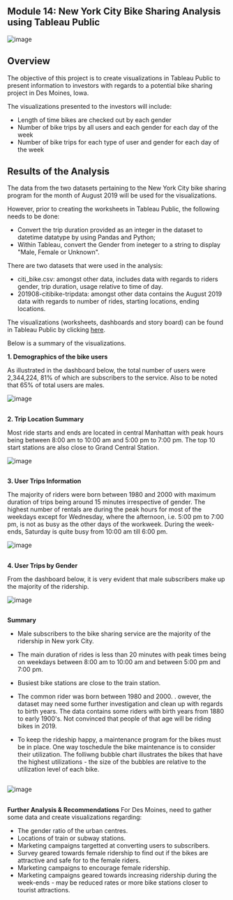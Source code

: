 ## Module 14: New York City Bike Sharing Analysis using Tableau Public


![image](https://user-images.githubusercontent.com/82583576/126883517-e3d16349-be14-40a1-a173-b4ca89c2ba7b.png)




## Overview

The objective of this project is to create visualizations in Tableau Public to present information to investors with regards to a potential bike sharing project in Des Moines, Iowa.

The visualizations presented to the investors will include:

- Length of time bikes are checked out by each gender
- Number of bike trips by all users and each gender for each day of the week
- Number of bike trips for each type of user and gender for each day of the week

## Results of the Analysis

The data from the two datasets pertaining to the New York City bike sharing program for the month of August 2019 will be used for the visualizations.

However, prior to creating the worksheets in Tableau Public, the following needs to be done:

- Convert the trip duration provided as an integer in the dataset to  datetime datatype by using Pandas and Python;
- Within Tableau, convert the Gender from ineteger to a string to display "Male, Female or Unknown".

There are two datasets that were used in the analysis:

- citi_bike.csv: amongst other data, includes data with regards to riders gender, trip duration, usage relative to time of day.
- 201908-citibike-tripdata: amongst other data contains the August 2019 data with regards to number of rides, starting locations, ending locations.

The visualizations (worksheets, dashboards and story board) can be found in Tableau Public by clicking [here](https://public.tableau.com/app/profile/binoy.luckoo/viz/NYC_DesMoines_CitiBikes/NewYorkCityBikeRides?publish=yes).

Below is a summary of the visualizations.

**1. Demographics of the bike users**

As illustrated in the dashboard below, the total number of users were 2,344,224, 81% of which are subscribers to the service.
Also to be noted that 65% of total users are males.

![image](https://user-images.githubusercontent.com/82583576/126883629-8f3bcfd8-4c8a-4a5a-8ea4-fe42ee00059e.png)
##
##
**2. Trip Location Summary**

Most ride starts and ends are located in central Manhattan with peak hours being between 8:00 am to 10:00 am and 5:00 pm to 7:00 pm.
The top 10 start stations are also close to Grand Central Station.

![image](https://user-images.githubusercontent.com/82583576/126883636-f710d64a-9bda-4a1b-b35e-59c1e18d0d39.png)
##
##
**3. User Trips Information**

The majority of riders were born between 1980 and 2000 with maximum duration of trips being around 15 minutes irrespective of gender.
The highest number of rentals are during the peak hours for most of the weekdays except for Wednesday, where the afternoon, i.e. 5:00 pm to 7:00 pm, is not as busy as the other days of the workweek.
During the week-ends, Saturday is quite busy from 10:00 am till 6:00 pm.

![image](https://user-images.githubusercontent.com/82583576/126883657-944fc035-b777-4c73-a152-421c3ad79c3c.png)
##
##
**4. User Trips by Gender**

From the dashboard below, it is very evident that male subscribers make up the majority of the ridership. 

![image](https://user-images.githubusercontent.com/82583576/126883668-494ff42a-37d3-47c8-af22-da6413287780.png)
##
##
**Summary**
- Male subscribers to the bike sharing service are the majority of the ridership in New york City.
- The main duration of rides is less than 20 minutes with peak times being on weekdays between 8:00 am to 10:00 am and between 5:00 pm and 7:00 pm.
- Busiest bike stations are close to the train station.
- The common rider was born between 1980 and 2000. 
  . owever, the dataset may need some further investigation and clean up with regards to birth years. The data contains some riders with birth years from 1880 to early 1900's.     Not convinced that people of that age will be riding bikes in 2019.

- To keep the rideship happy, a maintenance program for the bikes must be in place. One way toschedule the bike maintenance is to consider their utilization.
The folliwng bubble chart illustrates the bikes that have the highest utilizations - the size of the bubbles are relative to the utilization level of each bike.
##
![image](https://user-images.githubusercontent.com/82583576/126883679-b9e14356-9507-421b-9ae6-5819aea801b6.png)
##
##

**Further Analysis & Recommendations**
For Des Moines, need to gather some data and create visualizations regarding:
- The gender ratio of the urban centres.
- Locations of train or subway stations.
- Marketing campaigns targetted at converting users to subscribers.
- Survey geared towards female ridership to find out if the bikes are attractive and safe for to the female riders.
- Marketing campaigns to encourage female ridership.
- Marketing campaigns geared towards increasing ridership during the week-ends - may be reduced rates or more bike stations closer to tourist attractions. 


